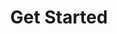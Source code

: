 ---
title: Get Started
weight: 5
description: >-
  In this section, you will find details to install and configure Charles. 
---